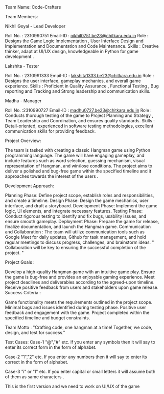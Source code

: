 
Team Name: Code-Crafters

Team Members:

Nikhil Goyal - Lead Developer

Roll No. : 2310990751
Email-ID : nikhil0751.be23@chitkara.edu.in
Role : Designs the Game Logic Implementation , User Interface Design and Implementation and Documentation and Code Maintenance.
Skills : Creative thinker, adapt at UI/UX design, knowledgeable in Python for game development .

Lakshita - Tester

Roll No. : 2310991333
Email-ID : lakshita1333.be23@chitkara.edu.in
Role : Designs the user interface, gameplay mechanics, and overall game experience.
Skills : Proficient in Quality Assurance , Functional Testing , Bug reporting and Tracking and Strong leadership and communication skills.

Madhu - Manager

Roll No. :2310990727
Email-ID : madhu0727.be23@chitkara.edu.in
Role : Conducts thorough testing of the game to Project Planning and Strategy , Team Leadership and Coordination, and ensures quality standards.
Skills : Detail-oriented, experienced in software testing methodologies, excellent communication skills for providing feedback.

Project Overview: 

The team is tasked with creating a classic Hangman game using Python programming language. The game will have engaging gameplay, and include features such as word selection, guessing mechanism, visual representation of Hangman, and win/lose conditions. The project aims to deliver a polished and bug-free game within the specified timeline and it approaches towards the interest of the users .

Development Approach:

Planning Phase: Define project scope, establish roles and responsibilities, and create a timeline.
Design Phase: Design the game mechanics, user interface, and draft a storyboard.
Development Phase: Implement the game logic, UI elements, and integrate necessary features.
Testing Phase: Conduct rigorous testing to identify and fix bugs, usability issues, and ensure smooth gameplay.
Deployment Phase: Prepare the game for release, finalize documentation, and launch the Hangman game.
Communication and Collaboration : The team will utilize communication tools such as Google Meet for daily updates, Github for task management, and hold regular meetings to discuss progress, challenges, and brainstorm ideas. " Collaboration will be key to ensuring the successful completion of the project. "

Project Goals :

Develop a high-quality Hangman game with an intuitive game play.
Ensure the game is bug-free and provides an enjoyable gaming experience.
Meet project deadlines and deliverables according to the agreed-upon timeline.
Receive positive feedback from users and stakeholders upon game release.
Success Criteria :

Game functionality meets the requirements outlined in the project scope.
Minimal bugs and issues identified during testing phase.
Positive user feedback and engagement with the game.
Project completed within the specified timeline and budget constraints.

Team Motto : "Crafting code, one hangman at a time! Together, we code, design, and test for success."

Test Cases:
Case-1 "@","#" etc.
If you enter any symbols then  it will say to enter its correct form in the form of alphabet.

Case-2 "1","2" etc.
If you enter any numbers then it will say to enter its correct in the form of alphabet.

Case-3 "i" or "I" etc.
If you enter capital or small letters it will assume both of them as same characters .

This is the first version and we need to work on UI/UX of the game 